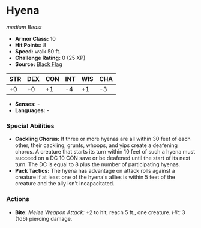 # Hyena

*medium* *Beast*

- **Armor Class:** 10
- **Hit Points:** 8 
- **Speed:** walk 50 ft.
- **Challenge Rating:** 0 (25 XP)
- **Source:** [Black Flag](https://koboldpress.com/kpstore/product/tovrpg-pg-mv/)

| STR | DEX | CON | INT | WIS | CHA |
| --- | --- | --- | --- | --- | --- |
| +0 | +0 | +1 | -4 | +1 | -3 |

- **Senses:** -
- **Languages:** -

### Special Abilities

- **Cackling Chorus:** If three or more hyenas are all within 30 feet of each other, their cackling, grunts, whoops, and yips create a deafening chorus. A creature that starts its turn within 10 feet of such a hyena must succeed on a DC 10 CON save or be deafened until the start of its next turn. The DC is equal to 8 plus the number of participating hyenas.
- **Pack Tactics:** The hyena has advantage on attack rolls against a creature if at least one of the hyena's allies is within 5 feet of the creature and the ally isn't incapacitated.

### Actions

- **Bite:** _Melee Weapon Attack:_ +2 to hit, reach 5 ft., one creature. _Hit:_ 3 (1d6) piercing damage.
